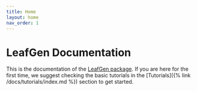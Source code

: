 ```yaml
---
title: Home
layout: home
nav_order: 1
---
```


# LeafGen Documentation

This is the documentation of the [LeafGen package]. If you are here for the first time, we suggest checking the basic tutorials in the [Tutorials]({% link /docs/tutorials/index.md %}) section to get started.

[LeafGen package]: https://github.com/InverseTampere/leafgen